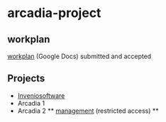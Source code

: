 # arcadia-project

## workplan

[workplan](https://drive.google.com/drive/folders/0B_yrQwn4yBySaW03bWtuRlZBa3M?resourcekey=0-HdksmdeDPzuqN6fUvwg62g) (Google Docs) submitted and accepted

## Projects

* [Inveniosoftware](https://github.com/inveniosoftware/invenio-app-rdm)
* Arcadia 1
* Arcadia 2
  ** [management](https://github.com/plazi/arcadia-2) (restricted access)
  **
